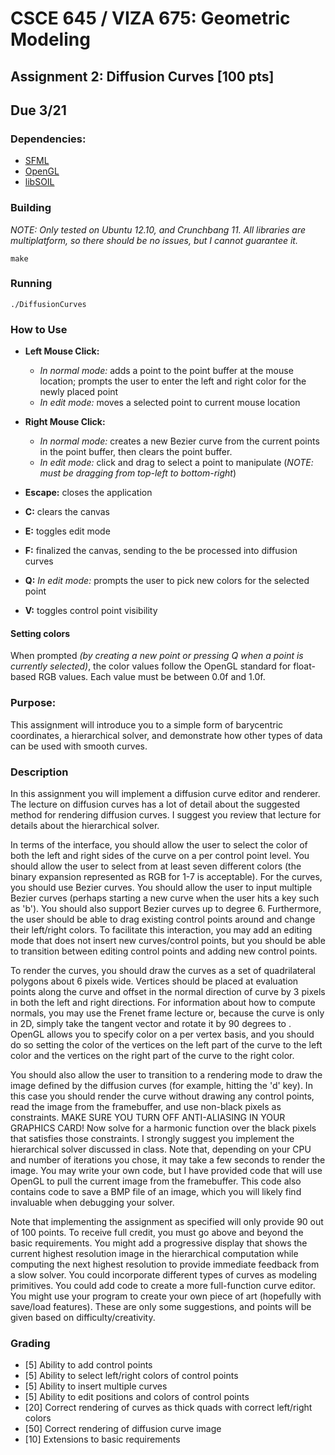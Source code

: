 # CSCE 645 / VIZA 675: Geometric Modeling

## Assignment 2: Diffusion Curves [100 pts]

## Due 3/21

### Dependencies:

- [SFML](http://www.sfml-dev.org/)
- [OpenGL](http://www.opengl.org/)
- [libSOIL](http://www.lonesock.net/soil.html)

### Building

*NOTE: Only tested on Ubuntu 12.10, and Crunchbang 11. All libraries are multiplatform, so
there should be no issues, but I cannot guarantee it.*

~~~
make
~~~

### Running

~~~
./DiffusionCurves
~~~

### How to Use

- **Left Mouse Click:**
  - *In normal mode:* adds a point to the point buffer at the mouse location; prompts the user to enter the left and right color for the newly placed point
  - *In edit mode:* moves a selected point to current mouse location
- **Right Mouse Click:**
  - *In normal mode:* creates a new Bezier curve from the current points in the point buffer, then clears the point buffer.
  - *In edit mode:* click and drag to select a point to manipulate (*NOTE: must be dragging from top-left to bottom-right*)

- **Escape:** closes the application
- **C:** clears the canvas
- **E:** toggles edit mode
- **F:** finalized the canvas, sending to the be processed into diffusion curves
- **Q:** *In edit mode:* prompts the user to pick new colors for the selected point
- **V:** toggles control point visibility

#### Setting colors

When prompted *(by creating a new point or pressing Q when a point is currently selected)*, the color values follow the OpenGL standard for float-based RGB values. Each value must be between 0.0f and 1.0f.

### Purpose:

This assignment will introduce you to a simple form of barycentric coordinates, a hierarchical solver, and demonstrate how other types of data can be used with smooth curves.

### Description

In this assignment you will implement a diffusion curve editor and renderer. The lecture on diffusion curves has a lot of detail about the suggested method for rendering diffusion curves. I suggest you review that lecture for details about the hierarchical solver.

In terms of the interface, you should allow the user to select the color of both the left and right sides of the curve on a per control point level. You should allow the user to select from at least seven different colors (the binary expansion represented as RGB for 1-7 is acceptable). For the curves, you should use Bezier curves. You should allow the user to input multiple Bezier curves (perhaps starting a new curve when the user hits a key such as 'b'). You should also support Bezier curves up to degree 6. Furthermore, the user should be able to drag existing control points around and change their left/right colors. To facilitate this interaction, you may add an editing mode that does not insert new curves/control points, but you should be able to transition between editing control points and adding new control points.

To render the curves, you should draw the curves as a set of quadrilateral polygons about 6 pixels wide. Vertices should be placed at evaluation points along the curve and offset in the normal direction of curve by 3 pixels in both the left and right directions. For information about how to compute normals, you may use the Frenet frame lecture or, because the curve is only in 2D, simply take the tangent vector and rotate it by 90 degrees to . OpenGL allows you to specify color on a per vertex basis, and you should do so setting the color of the vertices on the left part of the curve to the left color and the vertices on the right part of the curve to the right color.

You should also allow the user to transition to a rendering mode to draw the image defined by the diffusion curves (for example, hitting the 'd' key). In this case you should render the curve without drawing any control points, read the image from the framebuffer, and use non-black pixels as constraints. MAKE SURE YOU TURN OFF ANTI-ALIASING IN YOUR GRAPHICS CARD! Now solve for a harmonic function over the black pixels that satisfies those constraints. I strongly suggest you implement the hierarchical solver discussed in class. Note that, depending on your CPU and number of iterations you chose, it may take a few seconds to render the image. You may write your own code, but I have provided code that will use OpenGL to pull the current image from the framebuffer. This code also contains code to save a BMP file of an image, which you will likely find invaluable when debugging your solver.

Note that implementing the assignment as specified will only provide 90 out of 100 points. To receive full credit, you must go above and beyond the basic requirements. You might add a progressive display that shows the current highest resolution image in the hierarchical computation while computing the next highest resolution to provide immediate feedback from a slow solver. You could incorporate different types of curves as modeling primitives. You could add code to create a more full-function curve editor. You might use your program to create your own piece of art (hopefully with save/load features). These are only some suggestions, and points will be given based on difficulty/creativity.

### Grading

- [5] Ability to add control points
- [5] Ability to select left/right colors of control points
- [5] Ability to insert multiple curves
- [5] Ability to edit positions and colors of control points
- [20] Correct rendering of curves as thick quads with correct left/right colors
- [50] Correct rendering of diffusion curve image
- [10] Extensions to basic requirements
